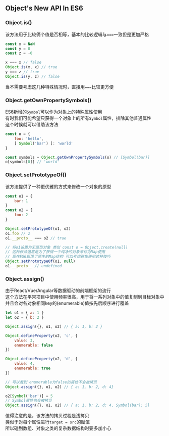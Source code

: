 ## Object's New API In ES6

### Object.is()
该方法用于比较俩个值是否相等，基本的比较逻辑与`===`一致但是更加严格
```js
const x = NaN
const y = 0
const z = -0

x === x // false
Object.is(x, x) // true
y === z // true
Object.is(y, z) // false
```
当不需要考虑这几种特殊情况时，直接用`===`比较更方便

### Object.getOwnPropertySymbols()
ES6新增的`Symbol`可以作为对象上的特殊属性使用  
有时我们可能希望只获得一个对象上的所有`Symbol`属性，排除其他普通属性  
这个时候就可以借助该方法
```js
const o = {
	foo: 'hello',
	[ Symbol('bar') ]: 'world'
}

const symbols = Object.getOwnPropertySymbols(o) // [Symbol(bar)]
o[symbols[0]] // 'world'
```

### Object.setPrototypeOf()
该方法提供了一种更优雅的方式来修改一个对象的原型
```js
const o1 = {
	bar: 1
}
const o2 = {
	foo: 2
}

Object.setPrototypeOf(o1, o2)
o1.foo // 2
o1.__proto__ === o2 // true

// 将o1设置为无原型对象 类似 const o = Object.create(null)
// 这种做法通常是为了获得一个纯净的对象来作为Map使用
// 现在ES6新增了原生的Map结构 可以考虑避免使用这种技巧
Object.setPrototypeOf(o1, null)
o1.__proto__ // undefined
```

### Object.assign()
由于React/Vue/Angular等数据驱动的前端框架的流行  
这个方法在平常项目中使用频率很高，用于将一系列对象中的值复制到目标对象中  
并且会对各对象相同key的(enumerable)值按先后顺序进行覆盖
```js
let o1 = { a: 1 }
let o2 = { b: 2 }

Object.assign({}, o1, o2) // { a: 1, b: 2 }

Object.defineProperty(o2, 'c', {
	value: 3,
	enumerable: false
})

Object.defineProperty(o2, 'd', {
	value: 4,
	enumerable: true
})

// 可以看到 enumerable为false的属性不会被拷贝
Object.assign({}, o1, o2) // { a: 1, b: 2, d: 4}

o2[Symbol('bar')] = 5
// Symbol属性也会被拷贝
Object.assign({}, o1, o2) // { a: 1, b: 2, d: 4, Symbol(bar): 5}
```
值得注意的是，该方法的拷贝过程是浅拷贝  
类似于对每个属性进行`target = src`的赋值  
所以碰到数组、对象之类的复杂数据结构时要多加小心
